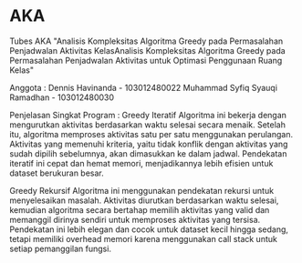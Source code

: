 # AKA
Tubes AKA "Analisis Kompleksitas Algoritma Greedy pada Permasalahan Penjadwalan Aktivitas KelasAnalisis Kompleksitas Algoritma Greedy pada Permasalahan Penjadwalan Aktivitas untuk Optimasi Penggunaan Ruang Kelas"

Anggota :
Dennis Havinanda - 103012480022
Muhammad Syfiq Syauqi Ramadhan - 103012480030

Penjelasan Singkat Program :
Greedy Iteratif
Algoritma ini bekerja dengan mengurutkan aktivitas berdasarkan waktu selesai secara menaik. Setelah itu, algoritma memproses aktivitas satu per satu menggunakan perulangan. Aktivitas yang memenuhi kriteria, yaitu tidak konflik dengan aktivitas yang sudah dipilih sebelumnya, akan dimasukkan ke dalam jadwal. Pendekatan iteratif ini cepat dan hemat memori, menjadikannya lebih efisien untuk dataset berukuran besar.

Greedy Rekursif
Algoritma ini menggunakan pendekatan rekursi untuk menyelesaikan masalah. Aktivitas diurutkan berdasarkan waktu selesai, kemudian algoritma secara bertahap memilih aktivitas yang valid dan memanggil dirinya sendiri untuk memproses aktivitas yang tersisa. Pendekatan ini lebih elegan dan cocok untuk dataset kecil hingga sedang, tetapi memiliki overhead memori karena menggunakan call stack untuk setiap pemanggilan fungsi.